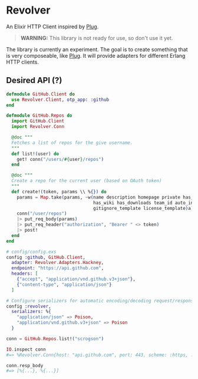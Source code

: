 Revolver
========

An Elixir HTTP Client inspired by [Plug].

> **WARNING:** This library is not ready for use, so don't use it yet.

The library is currently an experiment. The goal is to create something that is
very composeable, like [Plug]. It will provide adapters for different Erlang
HTTP clients.

## Desired API (?)

```elixir
defmodule GitHub.Client do
  use Revolver.Client, otp_app: :github
end

defmodule GitHub.Repos do
  import GitHub.Client
  import Revolver.Conn

  @doc """
  Fetches a list of repos for the give username.
  """
  def list!(user) do
    get! conn("/users/#{user}/repos")
  end

  @doc """
  Create a repo for the current user (based on OAuth token)
  """
  def create!(token, params \\ %{}) do
    params = Map.take(params, ~w(name description homepage private has_issues
                                 has_wiki has_downloads team_id auto_init
                                 gitignore_template license_template)a)
    conn("/user/repos")
    |> put_req_body(params)
    |> put_req_header("authorization", "Bearer " <> token)
    |> post!
  end
end

# config/config.exs
config :github, GitHub.Client,
  adapter: Revolver.Adapters.Hackney,
  endpoint: "https://api.github.com",
  headers: [
    {"accept", "application/vnd.github.v3+json"},
    {"content-type", "application/json"}
  ]

# Configure serializers for automatic encoding/decoding request/response bodies
config :revolver,
  serializers: %{
    "application/json" => Poison,
    "application/vnd.github.v3+json" => Poison
  }

conn = GitHub.Repos.list!("scrogson")

IO.inspect conn
#=> %Revolver.Conn{host: "api.github.com", port: 443, scheme: :https, ...}

conn.resp_body
#=> [%{...}, %{...}]
```

[Plug]: https://github.com/elixir-lang/plug
